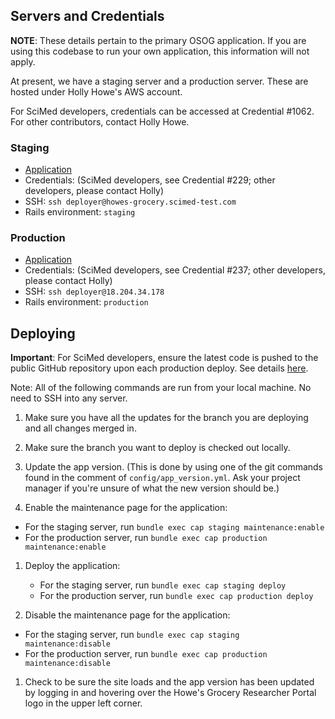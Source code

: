 ## Servers and Credentials

**NOTE**: These details pertain to the primary OSOG application. If you are using this codebase to run your own application, this information will not apply.

At present, we have a staging server and a production server. These are hosted
under Holly Howe's AWS account.

For SciMed developers, credentials can be accessed at Credential #1062. For other contributors, contact Holly Howe.

### Staging

* [Application](https://howes-grocery.scimed-test.com/)
* Credentials: (SciMed developers, see Credential #229; other developers, please contact Holly)
* SSH: `ssh deployer@howes-grocery.scimed-test.com`
* Rails environment: `staging`

### Production

* [Application](https://openscience-onlinegrocery.com/)
* Credentials: (SciMed developers, see Credential #237; other developers, please contact Holly)
* SSH: `ssh deployer@18.204.34.178`
* Rails environment: `production`

## Deploying

**Important**: For SciMed developers, ensure the latest code is pushed to the
public GitHub repository upon each production deploy.  See details [here](docs/scimed/github.md).

Note: All of the following commands are run from your local machine. No need to
SSH into any server.

1. Make sure you have all the updates for the branch you are deploying and
all changes merged in.

1. Make sure the branch you want to deploy is checked out locally.

1. Update the app version. (This is done by using one of the git commands found
   in the comment of `config/app_version.yml`. Ask your project manager if
   you're unsure of what the new version should be.)

1. Enable the maintenance page for the application:
  * For the staging server, run `bundle exec cap staging maintenance:enable`
  * For the production server, run `bundle exec cap production maintenance:enable`

1. Deploy the application:
    * For the staging server, run `bundle exec cap staging deploy`
    * For the production server, run `bundle exec cap production deploy`

1. Disable the maintenance page for the application:
  * For the staging server, run `bundle exec cap staging maintenance:disable`
  * For the production server, run `bundle exec cap production maintenance:disable`

1. Check to be sure the site loads and the app version has been updated by logging
in and hovering over the Howe's Grocery Researcher Portal logo in the upper left corner.
